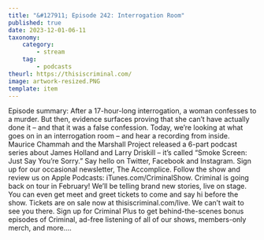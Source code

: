 ```yaml
---
title: "&#127911; Episode 242: Interrogation Room"
published: true
date: 2023-12-01-06-11
taxonomy:
    category:
        - stream
    tag:
        - podcasts
theurl: https://thisiscriminal.com/
image: artwork-resized.PNG
template: item
---
```


Episode summary: After a 17-hour-long interrogation, a woman confesses to a murder. But then, evidence surfaces proving that she can&rsquo;t have actually done it &ndash; and that it was a false confession. Today, we&rsquo;re looking at what goes on in an interrogation room &ndash; and hear a recording from inside. Maurice Chammah and the Marshall Project released a 6-part podcast series about James Holland and Larry Driskill &ndash; it&rsquo;s called &ldquo;Smoke Screen: Just Say You&rsquo;re Sorry.&rdquo; Say hello on Twitter, Facebook and Instagram. Sign up for our occasional newsletter, The Accomplice. Follow the show and review us on Apple Podcasts: iTunes.com/CriminalShow. Criminal is going back on tour in February! We&rsquo;ll be telling brand new stories, live on stage. You can even get meet and greet tickets to come and say hi before the show. Tickets are on sale now at thisiscriminal.com/live. We can&rsquo;t wait to see you there. Sign up for Criminal Plus to get behind-the-scenes bonus episodes of Criminal, ad-free listening of all of our shows, members-only merch, and more.&hellip;
